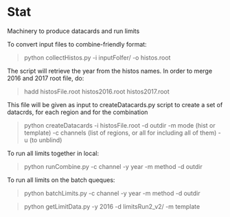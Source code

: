 # Stat
Machinery to produce datacards and run limits


To convert input files to combine-friendly format:

> python collectHistos.py  -i inputFolfer/ -o histos.root

The script will retrieve the year from the histos names.
In order to merge 2016 and 2017 root file, do:

> hadd histosFile.root histos2016.root histos2017.root

This file will be given as input to createDatacards.py script
to create a set of datacrds, for each region and for the combination

> python createDatacards -i histosFile.root -d outdir -m mode (hist or template) -c channels (list of regions, or all for including all of them) -u (to unblind)

To run all limits together in local: 

> python runCombine.py -c channel -y year -m method -d outdir 

To run all limits on the batch queques:

>  python batchLimits.py -c channel -y year -m method -d outdir 
 
> python getLimitData.py -y 2016 -d limitsRun2_v2/ -m template


>